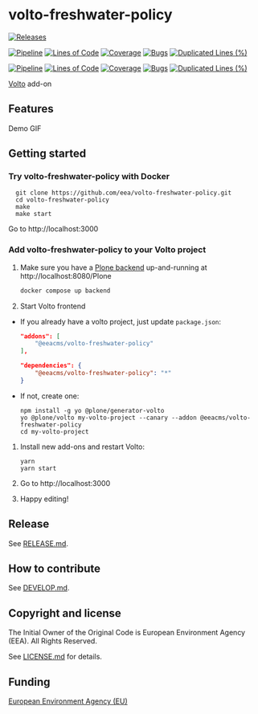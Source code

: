# volto-freshwater-policy

[![Releases](https://img.shields.io/github/v/release/eea/volto-freshwater-policy)](https://github.com/eea/volto-freshwater-policy/releases)

[![Pipeline](https://ci.eionet.europa.eu/buildStatus/icon?job=volto-addons%2Fvolto-freshwater-policy%2Fmaster&subject=master)](https://ci.eionet.europa.eu/view/Github/job/volto-addons/job/volto-freshwater-policy/job/master/display/redirect)
[![Lines of Code](https://sonarqube.eea.europa.eu/api/project_badges/measure?project=volto-freshwater-policy-master&metric=ncloc)](https://sonarqube.eea.europa.eu/dashboard?id=volto-freshwater-policy-master)
[![Coverage](https://sonarqube.eea.europa.eu/api/project_badges/measure?project=volto-freshwater-policy-master&metric=coverage)](https://sonarqube.eea.europa.eu/dashboard?id=volto-freshwater-policy-master)
[![Bugs](https://sonarqube.eea.europa.eu/api/project_badges/measure?project=volto-freshwater-policy-master&metric=bugs)](https://sonarqube.eea.europa.eu/dashboard?id=volto-freshwater-policy-master)
[![Duplicated Lines (%)](https://sonarqube.eea.europa.eu/api/project_badges/measure?project=volto-freshwater-policy-master&metric=duplicated_lines_density)](https://sonarqube.eea.europa.eu/dashboard?id=volto-freshwater-policy-master)

[![Pipeline](https://ci.eionet.europa.eu/buildStatus/icon?job=volto-addons%2Fvolto-freshwater-policy%2Fdevelop&subject=develop)](https://ci.eionet.europa.eu/view/Github/job/volto-addons/job/volto-freshwater-policy/job/develop/display/redirect)
[![Lines of Code](https://sonarqube.eea.europa.eu/api/project_badges/measure?project=volto-freshwater-policy-develop&metric=ncloc)](https://sonarqube.eea.europa.eu/dashboard?id=volto-freshwater-policy-develop)
[![Coverage](https://sonarqube.eea.europa.eu/api/project_badges/measure?project=volto-freshwater-policy-develop&metric=coverage)](https://sonarqube.eea.europa.eu/dashboard?id=volto-freshwater-policy-develop)
[![Bugs](https://sonarqube.eea.europa.eu/api/project_badges/measure?project=volto-freshwater-policy-develop&metric=bugs)](https://sonarqube.eea.europa.eu/dashboard?id=volto-freshwater-policy-develop)
[![Duplicated Lines (%)](https://sonarqube.eea.europa.eu/api/project_badges/measure?project=volto-freshwater-policy-develop&metric=duplicated_lines_density)](https://sonarqube.eea.europa.eu/dashboard?id=volto-freshwater-policy-develop)

[Volto](https://github.com/plone/volto) add-on

## Features

Demo GIF

## Getting started

### Try volto-freshwater-policy with Docker

      git clone https://github.com/eea/volto-freshwater-policy.git
      cd volto-freshwater-policy
      make
      make start

Go to http://localhost:3000

### Add volto-freshwater-policy to your Volto project

1. Make sure you have a [Plone backend](https://plone.org/download) up-and-running at http://localhost:8080/Plone

   ```Bash
   docker compose up backend
   ```

1. Start Volto frontend

- If you already have a volto project, just update `package.json`:

  ```JSON
  "addons": [
      "@eeacms/volto-freshwater-policy"
  ],

  "dependencies": {
      "@eeacms/volto-freshwater-policy": "*"
  }
  ```

- If not, create one:

  ```
  npm install -g yo @plone/generator-volto
  yo @plone/volto my-volto-project --canary --addon @eeacms/volto-freshwater-policy
  cd my-volto-project
  ```

1. Install new add-ons and restart Volto:

   ```
   yarn
   yarn start
   ```

1. Go to http://localhost:3000

1. Happy editing!

## Release

See [RELEASE.md](https://github.com/eea/volto-freshwater-policy/blob/master/RELEASE.md).

## How to contribute

See [DEVELOP.md](https://github.com/eea/volto-freshwater-policy/blob/master/DEVELOP.md).

## Copyright and license

The Initial Owner of the Original Code is European Environment Agency (EEA).
All Rights Reserved.

See [LICENSE.md](https://github.com/eea/volto-freshwater-policy/blob/master/LICENSE.md) for details.

## Funding

[European Environment Agency (EU)](http://eea.europa.eu)
